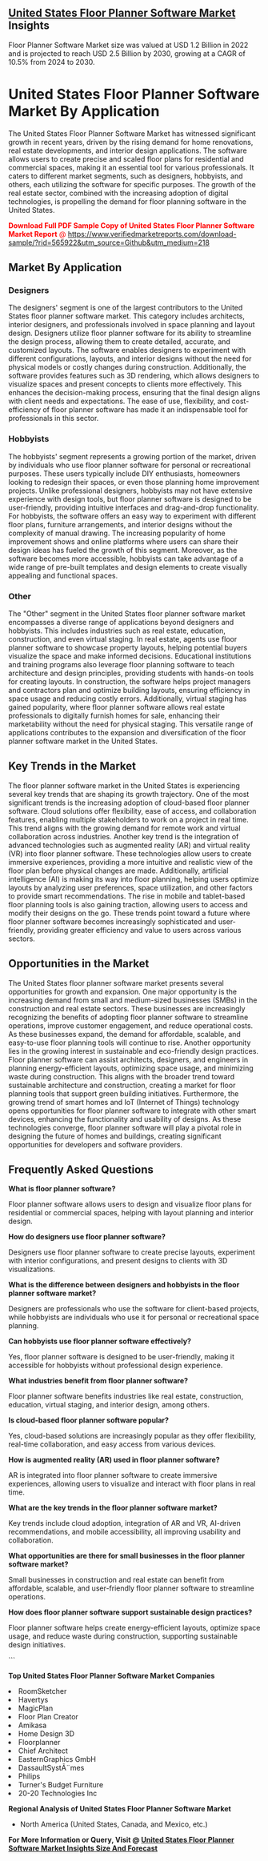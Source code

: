<h2><a href="https://www.verifiedmarketreports.com/download-sample/?rid=565922&amp;utm_source=Github&amp;utm_medium=218" target="_blank">United States Floor Planner Software Market</a> Insights</h2><p>Floor Planner Software Market size was valued at USD 1.2 Billion in 2022 and is projected to reach USD 2.5 Billion by 2030, growing at a CAGR of 10.5% from 2024 to 2030.</p><p> <h1>United States Floor Planner Software Market By Application</h1> <p>The United States Floor Planner Software Market has witnessed significant growth in recent years, driven by the rising demand for home renovations, real estate developments, and interior design applications. The software allows users to create precise and scaled floor plans for residential and commercial spaces, making it an essential tool for various professionals. It caters to different market segments, such as designers, hobbyists, and others, each utilizing the software for specific purposes. The growth of the real estate sector, combined with the increasing adoption of digital technologies, is propelling the demand for floor planning software in the United States. <p><span class=""><span style="color: #ff0000;"><strong>Download Full PDF Sample Copy of United States Floor Planner Software Market Report</strong> @ </span><a href="https://www.verifiedmarketreports.com/download-sample/?rid=565922&amp;utm_source=Github&amp;utm_medium=218" target="_blank">https://www.verifiedmarketreports.com/download-sample/?rid=565922&amp;utm_source=Github&amp;utm_medium=218</a></span></p></p> <h2>Market By Application</h2> <h3>Designers</h3> <p>The designers' segment is one of the largest contributors to the United States floor planner software market. This category includes architects, interior designers, and professionals involved in space planning and layout design. Designers utilize floor planner software for its ability to streamline the design process, allowing them to create detailed, accurate, and customized layouts. The software enables designers to experiment with different configurations, layouts, and interior designs without the need for physical models or costly changes during construction. Additionally, the software provides features such as 3D rendering, which allows designers to visualize spaces and present concepts to clients more effectively. This enhances the decision-making process, ensuring that the final design aligns with client needs and expectations. The ease of use, flexibility, and cost-efficiency of floor planner software has made it an indispensable tool for professionals in this sector.</p> <h3>Hobbyists</h3> <p>The hobbyists' segment represents a growing portion of the market, driven by individuals who use floor planner software for personal or recreational purposes. These users typically include DIY enthusiasts, homeowners looking to redesign their spaces, or even those planning home improvement projects. Unlike professional designers, hobbyists may not have extensive experience with design tools, but floor planner software is designed to be user-friendly, providing intuitive interfaces and drag-and-drop functionality. For hobbyists, the software offers an easy way to experiment with different floor plans, furniture arrangements, and interior designs without the complexity of manual drawing. The increasing popularity of home improvement shows and online platforms where users can share their design ideas has fueled the growth of this segment. Moreover, as the software becomes more accessible, hobbyists can take advantage of a wide range of pre-built templates and design elements to create visually appealing and functional spaces.</p> <h3>Other</h3> <p>The "Other" segment in the United States floor planner software market encompasses a diverse range of applications beyond designers and hobbyists. This includes industries such as real estate, education, construction, and even virtual staging. In real estate, agents use floor planner software to showcase property layouts, helping potential buyers visualize the space and make informed decisions. Educational institutions and training programs also leverage floor planning software to teach architecture and design principles, providing students with hands-on tools for creating layouts. In construction, the software helps project managers and contractors plan and optimize building layouts, ensuring efficiency in space usage and reducing costly errors. Additionally, virtual staging has gained popularity, where floor planner software allows real estate professionals to digitally furnish homes for sale, enhancing their marketability without the need for physical staging. This versatile range of applications contributes to the expansion and diversification of the floor planner software market in the United States.</p> <h2>Key Trends in the Market</h2> <p>The floor planner software market in the United States is experiencing several key trends that are shaping its growth trajectory. One of the most significant trends is the increasing adoption of cloud-based floor planner software. Cloud solutions offer flexibility, ease of access, and collaboration features, enabling multiple stakeholders to work on a project in real time. This trend aligns with the growing demand for remote work and virtual collaboration across industries. Another key trend is the integration of advanced technologies such as augmented reality (AR) and virtual reality (VR) into floor planner software. These technologies allow users to create immersive experiences, providing a more intuitive and realistic view of the floor plan before physical changes are made. Additionally, artificial intelligence (AI) is making its way into floor planning, helping users optimize layouts by analyzing user preferences, space utilization, and other factors to provide smart recommendations. The rise in mobile and tablet-based floor planning tools is also gaining traction, allowing users to access and modify their designs on the go. These trends point toward a future where floor planner software becomes increasingly sophisticated and user-friendly, providing greater efficiency and value to users across various sectors.</p> <h2>Opportunities in the Market</h2> <p>The United States floor planner software market presents several opportunities for growth and expansion. One major opportunity is the increasing demand from small and medium-sized businesses (SMBs) in the construction and real estate sectors. These businesses are increasingly recognizing the benefits of adopting floor planner software to streamline operations, improve customer engagement, and reduce operational costs. As these businesses expand, the demand for affordable, scalable, and easy-to-use floor planning tools will continue to rise. Another opportunity lies in the growing interest in sustainable and eco-friendly design practices. Floor planner software can assist architects, designers, and engineers in planning energy-efficient layouts, optimizing space usage, and minimizing waste during construction. This aligns with the broader trend toward sustainable architecture and construction, creating a market for floor planning tools that support green building initiatives. Furthermore, the growing trend of smart homes and IoT (Internet of Things) technology opens opportunities for floor planner software to integrate with other smart devices, enhancing the functionality and usability of designs. As these technologies converge, floor planner software will play a pivotal role in designing the future of homes and buildings, creating significant opportunities for developers and software providers.</p> <h2>Frequently Asked Questions</h2> <p><strong>What is floor planner software?</strong></p> <p>Floor planner software allows users to design and visualize floor plans for residential or commercial spaces, helping with layout planning and interior design.</p> <p><strong>How do designers use floor planner software?</strong></p> <p>Designers use floor planner software to create precise layouts, experiment with interior configurations, and present designs to clients with 3D visualizations.</p> <p><strong>What is the difference between designers and hobbyists in the floor planner software market?</strong></p> <p>Designers are professionals who use the software for client-based projects, while hobbyists are individuals who use it for personal or recreational space planning.</p> <p><strong>Can hobbyists use floor planner software effectively?</strong></p> <p>Yes, floor planner software is designed to be user-friendly, making it accessible for hobbyists without professional design experience.</p> <p><strong>What industries benefit from floor planner software?</strong></p> <p>Floor planner software benefits industries like real estate, construction, education, virtual staging, and interior design, among others.</p> <p><strong>Is cloud-based floor planner software popular?</strong></p> <p>Yes, cloud-based solutions are increasingly popular as they offer flexibility, real-time collaboration, and easy access from various devices.</p> <p><strong>How is augmented reality (AR) used in floor planner software?</strong></p> <p>AR is integrated into floor planner software to create immersive experiences, allowing users to visualize and interact with floor plans in real time.</p> <p><strong>What are the key trends in the floor planner software market?</strong></p> <p>Key trends include cloud adoption, integration of AR and VR, AI-driven recommendations, and mobile accessibility, all improving usability and collaboration.</p> <p><strong>What opportunities are there for small businesses in the floor planner software market?</strong></p> <p>Small businesses in construction and real estate can benefit from affordable, scalable, and user-friendly floor planner software to streamline operations.</p> <p><strong>How does floor planner software support sustainable design practices?</strong></p> <p>Floor planner software helps create energy-efficient layouts, optimize space usage, and reduce waste during construction, supporting sustainable design initiatives.</p> ```</p><p><strong>Top United States Floor Planner Software Market Companies</strong></p><div data-test-id=""><p><li>RoomSketcher</li><li> Havertys</li><li> MagicPlan</li><li> Floor Plan Creator</li><li> Amikasa</li><li> Home Design 3D</li><li> Floorplanner</li><li> Chief Architect</li><li> EasternGraphics GmbH</li><li> DassaultSystÃ¨mes</li><li> Philips</li><li> Turner's Budget Furniture</li><li> 20-20 Technologies Inc</li></p><div><strong>Regional Analysis of&nbsp;United States Floor Planner Software Market</strong></div><ul><li dir="ltr"><p dir="ltr">North America&nbsp;(United States, Canada, and Mexico, etc.)</p></li></ul><p><strong>For More Information or Query, Visit @&nbsp;</strong><strong><a href="https://www.verifiedmarketreports.com/product/floor-planner-software-market/?utm_source=Github&amp;utm_medium=218" target="_blank">United States Floor Planner Software Market Insights Size And Forecast</a></strong></p></div>
